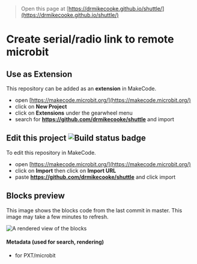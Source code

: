 
> Open this page at [https://drmikecooke.github.io/shuttle/](https://drmikecooke.github.io/shuttle/)

# Create serial/radio link to remote microbit

## Use as Extension

This repository can be added as an **extension** in MakeCode.

* open [https://makecode.microbit.org/](https://makecode.microbit.org/)
* click on **New Project**
* click on **Extensions** under the gearwheel menu
* search for **https://github.com/drmikecooke/shuttle** and import

## Edit this project ![Build status badge](https://github.com/drmikecooke/shuttle/workflows/MakeCode/badge.svg)

To edit this repository in MakeCode.

* open [https://makecode.microbit.org/](https://makecode.microbit.org/)
* click on **Import** then click on **Import URL**
* paste **https://github.com/drmikecooke/shuttle** and click import

## Blocks preview

This image shows the blocks code from the last commit in master.
This image may take a few minutes to refresh.

![A rendered view of the blocks](https://github.com/drmikecooke/shuttle/raw/master/.github/makecode/blocks.png)

#### Metadata (used for search, rendering)

* for PXT/microbit
<script src="https://makecode.com/gh-pages-embed.js"></script><script>makeCodeRender("{{ site.makecode.home_url }}", "{{ site.github.owner_name }}/{{ site.github.repository_name }}");</script>
